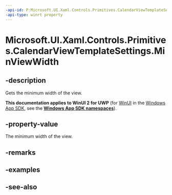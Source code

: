 ```yaml
---
-api-id: P:Microsoft.UI.Xaml.Controls.Primitives.CalendarViewTemplateSettings.MinViewWidth
-api-type: winrt property
---
```


<!-- Property syntax
public double MinViewWidth { get; }
-->

# Microsoft.UI.Xaml.Controls.Primitives.CalendarViewTemplateSettings.MinViewWidth

## -description
Gets the minimum width of the view.

**This documentation applies to WinUI 2 for UWP** (for [WinUI](/windows/apps/winui/winui3/) in the [Windows App SDK](/windows/apps/windows-app-sdk/), see the **[Windows App SDK namespaces](/windows/windows-app-sdk/api/winrt/)**).

## -property-value
The minimum width of the view.

## -remarks

## -examples

## -see-also
